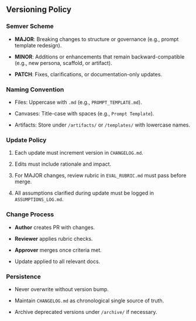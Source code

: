 

## Versioning Policy

### Semver Scheme

- **MAJOR**: Breaking changes to structure or governance (e.g., prompt template redesign).
    
- **MINOR**: Additions or enhancements that remain backward-compatible (e.g., new persona, scaffold, or artifact).
    
- **PATCH**: Fixes, clarifications, or documentation-only updates.
    

### Naming Convention

- Files: Uppercase with `.md` (e.g., `PROMPT_TEMPLATE.md`).
    
- Canvases: Title-case with spaces (e.g., `Prompt Template`).
    
- Artifacts: Store under `/artifacts/` or `/templates/` with lowercase names.
    

### Update Policy

1. Each update must increment version in `CHANGELOG.md`.
    
2. Edits must include rationale and impact.
    
3. For MAJOR changes, review rubric in `EVAL_RUBRIC.md` must pass before merge.
    
4. All assumptions clarified during update must be logged in `ASSUMPTIONS_LOG.md`.
    

### Change Process

- **Author** creates PR with changes.
    
- **Reviewer** applies rubric checks.
    
- **Approver** merges once criteria met.
    
- Update applied to all relevant docs.
    

### Persistence

- Never overwrite without version bump.
    
- Maintain `CHANGELOG.md` as chronological single source of truth.
    
- Archive deprecated versions under `/archive/` if necessary.